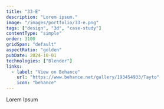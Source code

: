 ```yaml
---
title: "33-E"
description: "Lorem ipsum."
image: "/images/portfolio/33-e.png"
tags: ["design", "3d", "case-study"]
contentType: "simple"
order: 3100
gridSpan: "default"
aspectRatio: "golden"
pubDate: 2024-10-01
technologies: ["Blender"]
links:
  - label: "View on Behance"
    url: "https://www.behance.net/gallery/193454933/Tayto"
    icon: "behance"
---
```


Lorem Ipsum 
